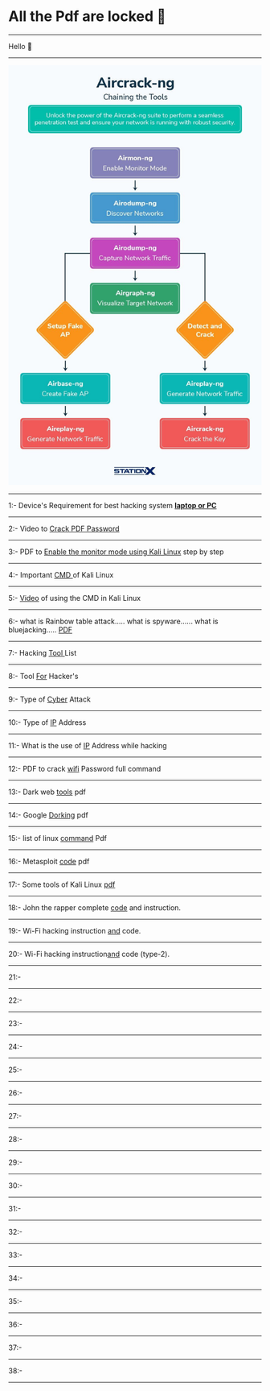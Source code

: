 <!--
<img src="https://github.com/Divyanshu-85/Required-Document/blob/main/Ai-img/1000180561-removebg-preview.png" height="200px">

-->
# All the Pdf are locked 🔐 
<hr>
  Hello 👋 
<hr>
<img src="https://github.com/CodeCr4cker/Cyber-Boss/blob/main/Doc-pic/11.-Aircrack-ng.jpg">
<hr>
1:- Device's Requirement for best hacking system <a href="https://github.com/Divyanshu-85/Cyber-Boss/blob/main/Doc-pic/IMG_20250131_12212759.jpg" > <B>laptop or PC</B></a>
<hr>
2:- Video to <a href="https://github.com/Divyanshu-85/Cyber-Boss/blob/main/Video/crack%20password.mp4">Crack PDF Password</a>
<hr>
3:- PDF to <a href="https://github.com/Divyanshu-85/Cyber-Boss/blob/main/Pdf/Enable%20the%20Monitor%20mode%20in%20wifi%20Adopter%20using%20Kali%20Linux..locked.pdf">Enable the monitor mode using Kali Linux</a> step by step 
<hr>
4:- Important <a href="https://github.com/Divyanshu-85/Cyber-Boss/blob/main/Doc-pic/132945cd6ad3c674e9694f68929566ce.jpg">CMD </a> of Kali Linux 
<hr>
5:- <a href="https://github.com/Divyanshu-85/Cyber-Boss/blob/main/Video/VID-20250131-WA0000.mp4">Video</a> of using the CMD in Kali Linux 
<hr>
6:- what is Rainbow table attack.....
    what is spyware......
    what is bluejacking.....
    <a href="https://github.com/CodeCr4cker/Cyber-Boss/blob/main/Pdf/kali.locked.pdf"> PDF</a>
<hr>
7:- Hacking <a href="https://github.com/CodeCr4cker/Cyber-Boss/blob/main/Doc-pic/c32354c90b866b2c43bea92b1edfd8c0.jpg"> Tool </a> List
<hr>
8:- Tool <a href="https://github.com/CodeCr4cker/Cyber-Boss/blob/main/Doc-pic/IMG-20250208-WA0032.jpg">For</a> Hacker's
<hr>
9:- Type of <a href="https://github.com/CodeCr4cker/Cyber-Boss/blob/main/Doc-pic/IMG-20250208-WA0034.jpg">Cyber</a> Attack 
<hr>
10:- Type of <a href="https://github.com/CodeCr4cker/Cyber-Boss/blob/main/Doc-pic/IMG-20250208-WA0038.jpg">IP</a> Address 
<hr>
11:- What is the use of <a href="https://github.com/CodeCr4cker/Cyber-Boss/blob/main/Doc-pic/IMG-20250208-WA0041.jpg">IP</a> Address while hacking
<hr>
12:- PDF to crack <a href="https://github.com/CodeCr4cker/Cyber-Boss/blob/main/Pdf/wifi%20crack.locked.pdf ">wifi</a> Password full command 
<hr>
13:- Dark web <a href="https://github.com/CodeCr4cker/Cyber-Boss/blob/main/Pdf/100%2BDark%20Web%20Tools.pdf ">tools</a> pdf
<hr>
14:- Google <a href="https://github.com/CodeCr4cker/Cyber-Boss/blob/main/Pdf/Google%20Dorking.pdf">Dorking</a> pdf
<hr>
15:- list of linux <a href="https://github.com/CodeCr4cker/Cyber-Boss/blob/main/Pdf/Linux%20Commands%20cheatsheet.pdf ">command</a> Pdf
<hr>
16:- Metasploit <a href="https://github.com/CodeCr4cker/Cyber-Boss/blob/main/Pdf/Metasploit.pdf">code</a> pdf
<hr>
17:- Some tools of Kali Linux <a href="https://github.com/CodeCr4cker/Cyber-Boss/blob/main/Pdf/TOOLS.pdf">pdf</a> 
<hr>
18:- John the rapper complete <a href="https://github.com/CodeCr4cker/Cyber-Boss/blob/main/Pdf/John%20the%20Ripper%20A%20Pentester%20Guide.pdf">code</a> and instruction.
<hr>
19:- Wi-Fi hacking instruction <a href="https://github.com/CodeCr4cker/Cyber-Boss/blob/main/Pdf/Complete%20Wifi%20Hacking%20.pdf ">and</a> code.
<hr>
20:- Wi-Fi hacking instruction<a href="https://github.com/CodeCr4cker/Cyber-Boss/blob/main/Pdf/A%20Red%20Teamer%E2%80%99s%20Guide%20to%20Wi-Fi%20Exploits.pdf ">and</a> code (type-2).
<hr>
21:- <a href=" "></a> 
<hr>
22:- <a href=" "></a> 
<hr>
23:- <a href=" "></a> 
<hr>
24:- <a href=" "></a> 
<hr>
25:- <a href=" "></a> 
<hr>
26:- <a href=" "></a> 
<hr>
27:- <a href=" "></a> 
<hr>
28:- <a href=" "></a> 
<hr>
29:- <a href=" "></a> 
<hr>
30:- <a href=" "></a> 
<hr>
31:- <a href=" "></a> 
<hr>
32:- <a href=" "></a> 
<hr>
33:- <a href=" "></a> 
<hr>
34:- <a href=" "></a> 
<hr>
35:- <a href=" "></a> 
<hr>
36:- <a href=" "></a> 
<hr>
37:- <a href=" "></a> 
<hr>
38:- <a href=" "></a> 
<hr>
